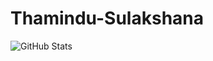 # Thamindu-Sulakshana
![GitHub Stats](https://github-readme-stats.vercel.app/api?username=ThaminduSulakshana&theme=radical)
